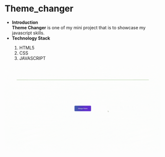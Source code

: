 # Theme_changer
<ul>
<li><b>Introduction</b></li>
<b>Theme Changer</b> is one of my mini project that is to showcase my javascript skills.
<br>
<li><b>Technology Stack</b></li>
<ol>
<li>HTML5</li>
<li>CSS</li>
<li>JAVASCRIPT</li>
</ol>
</ul>

![](https://github.com/Abhiraj-Sardar/Theme_changer/blob/master/img/output.gif)
